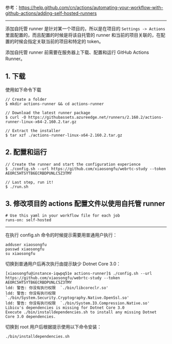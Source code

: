 参考：https://help.github.com/cn/actions/automating-your-workflow-with-github-actions/adding-self-hosted-runners

---

添加自托管 runner 是针对某一个项目的，所以是在项目的 `Settings -> Actions` 里面配置的，而且配置的时候是将该自托管的 runner 和当前的项目关联的，在配置的时候会指定关联当前的项目和特定的 token。

添加自托管 runner 前需要在服务器上下载、配置和运行 GitHub Actions Runner。

## 1. 下载

使用如下命令下载

```
// Create a folder
$ mkdir actions-runner && cd actions-runner

// Download the latest runner package
$ curl -O https://githubassets.azureedge.net/runners/2.160.2/actions-runner-linux-x64-2.160.2.tar.gz

// Extract the installer
$ tar xzf ./actions-runner-linux-x64-2.160.2.tar.gz
```

## 2. 配置和运行

```
// Create the runner and start the configuration experience
$ ./config.sh --url https://github.com/xiaosongfu/webrtc-study --token AEORC5HTSYTB6ECRBDPUNLC5Z3TMY

// Last step, run it!
$ ./run.sh
```

## 3. 修改项目的 actions 配置文件以使用自托管 runner

```
# Use this yaml in your workflow file for each job
runs-on: self-hosted
```

---

在执行 config.sh 命令的时候提示需要用普通用户执行：

```
adduser xiaosongfu 
passwd xiaosongfu
su xiaosongfu 
```

切换到普通用户后再次执行由提示缺少 Dotnet Core 3.0：

```
[xiaosongfu@instance-iqwpq51e actions-runner]$ ./config.sh --url https://github.com/xiaosongfu/webrtc-study --token AEORC5HTSYTB6ECRBDPUNLC5Z3TMY
ldd: 警告: 你没有执行权限  `./bin/libcoreclr.so'
ldd: 警告: 你没有执行权限  `./bin/System.Security.Cryptography.Native.OpenSsl.so'
ldd: 警告: 你没有执行权限  `./bin/System.IO.Compression.Native.so'
Libicu's dependencies is missing for Dotnet Core 3.0
Execute ./bin/installdependencies.sh to install any missing Dotnet Core 3.0 dependencies.
```

切换到 root 用户后根据提示使用以下命令安装：

```
./bin/installdependencies.sh
```


